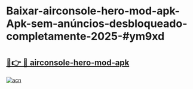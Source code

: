 # Baixar-airconsole-hero-mod-apk-Apk-sem-anúncios-desbloqueado-completamente-2025-#ym9xd

# <h2><a href="https://ainizakaria.my?title=airconsole-hero-mod-apk&ref=24M">🔗👉 🔴 airconsole-hero-mod-apk</a></h2>

[![acn](https://github.com/user-attachments/assets/0f9c940e-d8b0-45ae-aac7-cd30a18b3e1c)](https://ainizakaria.my?title=airconsole-hero-mod-apk&ref=24M)


